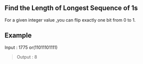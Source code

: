 ## Find the  Length of Longest Sequence of 1s

For a given integer value ,you can flip exactly one bit from 0 to 1.

## Example
Input : 1775 or(11011101111)
> Output : 8
